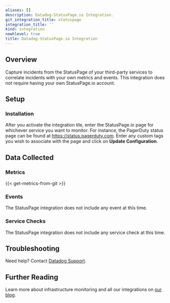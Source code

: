 ```yaml
---
aliases: []
description: Datadog-StatusPage.io Integration.
git_integration_title: statuspage
integration_title: ''
kind: integration
newhlevel: true
title: Datadog-StatusPage.io Integration
---
```


## Overview

Capture incidents from the StatusPage of your third-party services to correlate incidents with your own metrics and events. This integration does not require having your own StatusPage.io account.

## Setup
### Installation

After you activate the integration tile, enter the StatusPage.io page for whichever service you want to monitor. For instance, the PagerDuty status page can be found at https://status.pagerduty.com. Enter any custom tags you wish to associate with the page and click on **Update Configuration**.

## Data Collected
### Metrics
{{< get-metrics-from-git >}}

### Events
The StatusPage integration does not include any event at this time.

### Service Checks
The StatusPage integration does not include any service check at this time.

## Troubleshooting
Need help? Contact [Datadog Support](http://docs.datadoghq.com/help/).

## Further Reading
Learn more about infrastructure monitoring and all our integrations on [our blog](https://www.datadoghq.com/blog/).